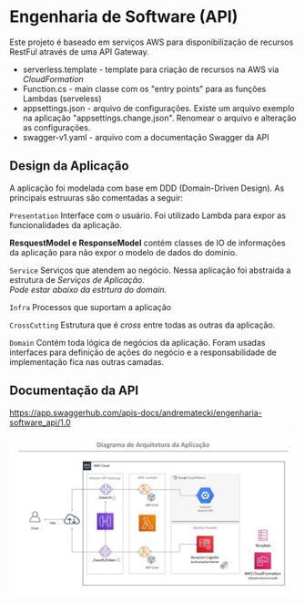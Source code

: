 # Engenharia de Software (API)

Este projeto é baseado em serviços AWS para disponibilização de recursos RestFul através de uma API Gateway.

* serverless.template - template para criação de recursos na AWS via *CloudFormation*
* Function.cs - main classe com os "entry points" para as funções Lambdas (serveless) 
* appsettings.json - arquivo de configurações. Existe um arquivo exemplo na aplicação "appsettings.change.json". Renomear o arquivo e alteração as configurações.
* swagger-v1.yaml - arquivo com a documentação Swagger da API

## Design da Aplicação

A aplicação foi modelada com base em DDD (Domain-Driven Design). As principais estruuras são comentadas a seguir:

`Presentation` Interface com o usuário. Foi utilizado Lambda para expor as funcionalidades da aplicação.

 **ResquestModel e ResponseModel** contém classes de IO de  informações da aplicação para não expor o modelo de dados do dominio.

`Service` Serviços que atendem ao negócio. Nessa aplicação foi abstraida a estrutura de *Serviços de Aplicação.*  
*Pode estar abaixo da estrtura do domain.*

`Infra` Processos que suportam a aplicação
 
 `CrossCutting` Estrutura que é *cross* entre todas as outras da aplicação.
 
 `Domain` Contém toda lógica de negócios da aplicação. Foram usadas interfaces para definição de ações do negócio e a responsabilidade de implementação fica nas outras camadas.

 ## Documentação da API

https://app.swaggerhub.com/apis-docs/andrematecki/engenharia-software_api/1.0

 ![](https://raw.githubusercontent.com/andrematecki/Engenharia-Software-API/master/architecture-diagram.jpg?token=ABYP2DQ4ZSOP7QARZILZDYS672YZS)

